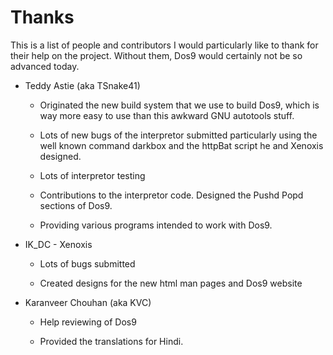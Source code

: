 # Thanks #

This is a list of people and contributors I would particularly like to thank 
for their help on the project. Without them, Dos9 would certainly not be so 
advanced today.

* Teddy Astie \(aka TSnake41\)

  * Originated the new build system that we use to build Dos9, which is way 
    more easy to use than this awkward GNU autotools stuff.

  * Lots of new bugs of the interpretor submitted particularly using the well 
    known command darkbox and the httpBat script he and Xenoxis designed.

  * Lots of interpretor testing

  * Contributions to the interpretor code. Designed the Pushd Popd sections of 
    Dos9.

  * Providing various programs intended to work with Dos9.

* IK\_DC - Xenoxis

  * Lots of bugs submitted

  * Created designs for the new html man pages and Dos9 website

* Karanveer Chouhan \(aka KVC\)

  * Help reviewing of Dos9

  * Provided the translations for Hindi. 


